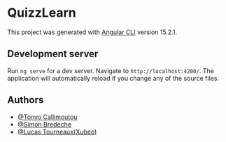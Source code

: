 # QuizzLearn

This project was generated with [Angular CLI](https://github.com/angular/angular-cli) version 15.2.1.

## Development server

Run `ng serve` for a dev server. Navigate to `http://localhost:4200/`. The application will automatically reload if you change any of the source files.

## Authors
- [@Tonyo Callimoutou](https://github.com/TonyoCallimoutou)
- [@Simon Bredeche](https://github.com/SimonBredeche)
- [@Lucas Tourneaux(Xubeo)](https://www.github.com/Xubeo)


